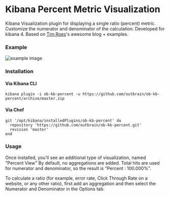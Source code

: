 # Kibana Percent Metric Visualization

Kibana Visualization plugin for displaying a single ratio (percent) metric. Customize the numerator and denominator of the calculation.
Developed for kibana 4.
Based on [Tim Roes]'s awesome blog + examples.

### Example
![example image](https://raw.githubusercontent.com/outbrain/ob-kb-percent/master/docs/image1.png)

### Installation
#### Via Kibana CLI
`kibana plugin -i ob-kb-percent -u https://github.com/outbrain/ob-kb-percent/archive/master.zip`
#### Via Chef
```
git '/opt/kibana/installedPlugins/ob-kb-percent' do
  repository 'https://github.com/outbrain/ob-kb-percent.git'
  revision 'master'
end
```
### Usage
Once installed, you'll see an additional type of visualization, named "Percent View"
By default, no aggregations are added. Total hits are used for numerator and denominator, so the result is "Percent : 100.000%". 

To calculate a ratio (for example, error rate, Click Through Rate on a website, or any other ratio), first add an aggregation and then select the Numerator and Denominator in the Options tab.


   [Tim Roes]: <https://www.timroes.de/2015/12/02/writing-kibana-4-plugins-basics/>
 
